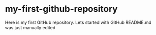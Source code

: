 # my-first-github-repository
Here is my first GitHub repository. Lets started with GitHub
README.md was just manually edited
